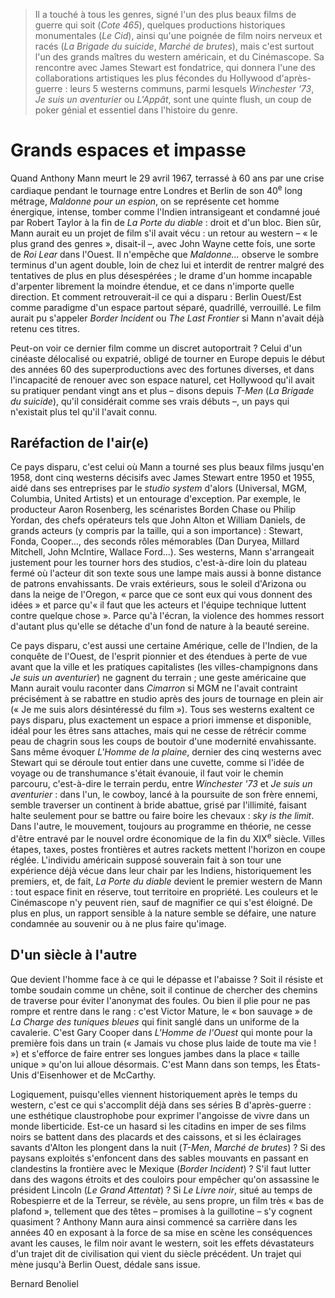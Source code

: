 > Il a touché à tous les genres, signé l'un des plus beaux films de guerre qui soit (_Cote 465_), quelques productions historiques monumentales (_Le Cid_), ainsi qu'une poignée de film noirs nerveux et racés (_La Brigade du suicide_, _Marché de brutes_), mais c'est surtout l'un des grands maîtres du western américain, et du Cinémascope. Sa rencontre avec James Stewart est fondatrice, qui donnera l'une des collaborations artistiques les plus fécondes du Hollywood d'après-guerre : leurs 5 westerns communs, parmi lesquels _Winchester '73_, _Je suis un aventurier_ ou _L'Appât_, sont une quinte flush, un coup de poker génial et essentiel dans l'histoire du genre.

# Grands espaces et impasse

Quand Anthony Mann meurt le 29 avril 1967, terrassé à 60 ans par une crise cardiaque pendant le tournage entre Londres et Berlin de son 40<sup>e</sup> long métrage, _Maldonne pour un espion_, on se représente cet homme énergique, intense, tomber comme l'Indien intransigeant et condamné joué par Robert Taylor à la fin de _La Porte du diable_ : droit et d'un bloc. Bien sûr, Mann aurait eu un projet de film s'il avait vécu : un retour au western – « le plus grand des genres », disait-il –, avec John Wayne cette fois, une sorte de _Roi Lear_ dans l'Ouest. Il n'empêche que _Maldonne..._ observe le sombre terminus d'un agent double, loin de chez lui et interdit de rentrer malgré des tentatives de plus en plus désespérées ; le drame d'un homme incapable d'arpenter librement la moindre étendue, et ce dans n'importe quelle direction. Et comment retrouverait-il ce qui a disparu : Berlin Ouest/Est comme paradigme d'un espace partout séparé, quadrillé, verrouillé. Le film aurait pu s'appeler _Border Incident_ ou _The Last Frontier_ si Mann n'avait déjà retenu ces titres.

Peut-on voir ce dernier film comme un discret autoportrait ? Celui d'un cinéaste délocalisé ou expatrié, obligé de tourner en Europe depuis le début des années 60 des superproductions avec des fortunes diverses, et dans l'incapacité de renouer avec son espace naturel, cet Hollywood qu'il avait su pratiquer pendant vingt ans et plus – disons depuis _T-Men_ (_La Brigade du suicide_), qu'il considérait comme ses vrais débuts –, un pays qui n'existait plus tel qu'il l'avait connu.

## Raréfaction de l'air(e)

Ce pays disparu, c'est celui où Mann a tourné ses plus beaux films jusqu'en 1958, dont cinq westerns décisifs avec James Stewart entre 1950 et 1955, aidé dans ses entreprises par le _studio system_ d'alors (Universal, MGM, Columbia, United Artists) et un entourage d'exception. Par exemple, le producteur Aaron Rosenberg, les scénaristes Borden Chase ou Philip Yordan, des chefs opérateurs tels que John Alton et William Daniels, de grands acteurs (y compris par la taille, qui a son importance) : Stewart, Fonda, Cooper..., des seconds rôles mémorables (Dan Duryea, Millard Mitchell, John McIntire, Wallace Ford...). Ses westerns, Mann s'arrangeait justement pour les tourner hors des studios, c'est-à-dire loin du plateau fermé où l'acteur dit son texte sous une lampe mais aussi à bonne distance de patrons envahissants. De vrais extérieurs, sous le soleil d'Arizona ou dans la neige de l'Oregon, « parce que ce sont eux qui vous donnent des idées » et parce qu'« il faut que les acteurs et l'équipe technique luttent contre quelque chose ». Parce qu'à l'écran, la violence des hommes ressort d'autant plus qu'elle se détache d'un fond de nature à la beauté sereine.

Ce pays disparu, c'est aussi une certaine Amérique, celle de l'Indien, de la conquête de l'Ouest, de l'esprit pionnier et des étendues à perte de vue avant que la ville et les pratiques capitalistes (les villes-champignons dans _Je suis un aventurier_) ne gagnent du terrain ; une geste américaine que Mann aurait voulu raconter dans _Cimarron_ si MGM ne l'avait contraint précisément à se rabattre en studio après des jours de tournage en plein air (« Je me suis alors désintéressé du film »). Tous ses westerns exaltent ce pays disparu, plus exactement un espace a priori immense et disponible, idéal pour les êtres sans attaches, mais qui ne cesse de rétrécir comme peau de chagrin sous les coups de boutoir d'une modernité envahissante. Sans même évoquer _L'Homme de la plaine_, dernier des cinq westerns avec Stewart qui se déroule tout entier dans une cuvette, comme si l'idée de voyage ou de transhumance s'était évanouie, il faut voir le chemin parcouru, c'est-à-dire le terrain perdu, entre _Winchester '73_ et _Je suis un aventurier_ : dans l'un, le cowboy, lancé à la poursuite de son frère ennemi, semble traverser un continent à bride abattue, grisé par l'illimité, faisant halte seulement pour se battre ou faire boire les chevaux : _sky is the limit_. Dans l'autre, le mouvement, toujours au programme en théorie, ne cesse d'être entravé par le nouvel ordre économique de la fin du XIX<sup>e</sup> siècle. Villes étapes, taxes, postes frontières et autres rackets mettent l'horizon en coupe réglée. L'individu américain supposé souverain fait à son tour une expérience déjà vécue dans leur chair par les Indiens, historiquement les premiers, et, de fait, _La Porte du diable_ devient le premier western de Mann : tout espace finit en réserve, tout territoire en propriété. Les couleurs et le Cinémascope n'y peuvent rien, sauf de magnifier ce qui s'est éloigné. De plus en plus, un rapport sensible à la nature semble se défaire, une nature condamnée au souvenir ou à ne plus faire qu'image.

## D'un siècle à l'autre

Que devient l'homme face à ce qui le dépasse et l'abaisse ? Soit il résiste et tombe soudain comme un chêne, soit il continue de chercher des chemins de traverse pour éviter l'anonymat des foules. Ou bien il plie pour ne pas rompre et rentre dans le rang : c'est Victor Mature, le « bon sauvage » de _La Charge des tuniques bleues_ qui finit sanglé dans un uniforme de la cavalerie. C'est Gary Cooper dans _L'Homme de l'Ouest_ qui monte pour la première fois dans un train (« Jamais vu chose plus laide de toute ma vie ! ») et s'efforce de faire entrer ses longues jambes dans la place « taille unique » qu'on lui alloue désormais. C'est Mann dans son temps, les États-Unis d'Eisenhower et de McCarthy.

Logiquement, puisqu'elles viennent historiquement après le temps du western, c'est ce qui s'accomplit déjà dans ses séries B d'après-guerre : une esthétique claustrophobe pour exprimer l'angoisse de vivre dans un monde liberticide. Est-ce un hasard si les citadins en imper de ses films noirs se battent dans des placards et des caissons, et si les éclairages savants d'Alton les plongent dans la nuit (_T-Men_, _Marché de brutes_) ? Si des paysans exploités s'enfoncent dans des sables mouvants en passant en clandestins la frontière avec le Mexique (_Border Incident_) ? S'il faut lutter dans des wagons étroits et des couloirs pour empêcher qu'on assassine le président Lincoln (_Le Grand Attentat_) ? Si _Le Livre noir_, situé au temps de Robespierre et de la Terreur, se révèle, au sens propre, un film très « bas de plafond », tellement que des têtes – promises à la guillotine – s'y cognent quasiment ? Anthony Mann aura ainsi commencé sa carrière dans les années 40 en exposant à la force de sa mise en scène les conséquences avant les causes, le film noir avant le western, soit les effets dévastateurs d'un trajet dit de civilisation qui vient du siècle précédent. Un trajet qui mène jusqu'à Berlin Ouest, dédale sans issue.

<div class="author">Bernard Benoliel</div>
